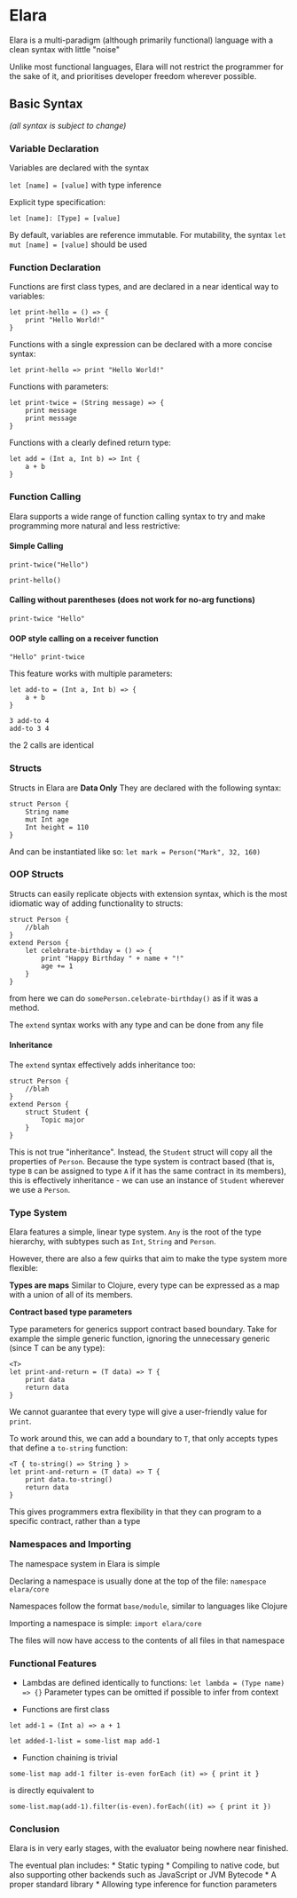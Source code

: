 # Elara

Elara is a multi-paradigm (although primarily functional) language with a clean syntax with little "noise"
 
Unlike most functional languages, Elara will not restrict the programmer for the sake of it,
and prioritises developer freedom wherever possible.

## Basic Syntax
*(all syntax is subject to change)*
### Variable Declaration
Variables are declared with the syntax 

`let [name] = [value]` with type inference

Explicit type specification:

`let [name]: [Type] = [value]`

By default, variables are reference immutable.
For mutability, the syntax `let mut [name] = [value]` should be used


### Function Declaration

Functions are first class types, and are declared in a near identical way to variables:

```
let print-hello = () => {
    print "Hello World!"
}
```

Functions with a single expression can be declared with a more concise syntax:
```
let print-hello => print "Hello World!"
```

Functions with parameters:
```
let print-twice = (String message) => {
    print message
    print message
}
```

Functions with a clearly defined return type:
```
let add = (Int a, Int b) => Int {
    a + b
}
```

### Function Calling

Elara supports a wide range of function calling syntax to try and make programming more natural and less restrictive:

#### Simple Calling
`print-twice("Hello")`

`print-hello()`

#### Calling without parentheses (does not work for no-arg functions)
`print-twice "Hello"`

#### OOP style calling on a receiver function
`"Hello" print-twice`

This feature works with multiple parameters:
```
let add-to = (Int a, Int b) => {
    a + b
}

3 add-to 4
add-to 3 4
```

the 2 calls are identical

### Structs

Structs in Elara are **Data Only**
They are declared with the following syntax:
```
struct Person {
    String name
    mut Int age
    Int height = 110
}
``` 

And can be instantiated like so:
`let mark = Person("Mark", 32, 160)`


### OOP Structs
Structs can easily replicate objects with extension syntax, which is the most idiomatic way of adding functionality to structs:

```
struct Person {
    //blah
}
extend Person {
    let celebrate-birthday = () => {
        print "Happy Birthday " + name + "!"
        age += 1
    }
} 
```

from here we can do `somePerson.celebrate-birthday()` as if it was a method.

The `extend` syntax works with any type and can be done from any file

#### Inheritance
The `extend` syntax effectively adds inheritance too:

```
struct Person {
    //blah
}
extend Person {
    struct Student {
        Topic major
    }
}
```

This is not true "inheritance". Instead, the `Student` struct will copy all the properties of `Person`.
Because the type system is contract based (that is, type `B` can be assigned to type `A` if it has the same contract in its members),
this is effectively inheritance - we can use an instance of `Student` wherever we use a `Person`.
### Type System

Elara features a simple, linear type system. 
`Any` is the root of the type hierarchy, with subtypes such as `Int`, `String` and `Person`.

However, there are also a few quirks that aim to make the type system more flexible:

**Types are maps**
Similar to Clojure, every type can be expressed as a map with a union of all of its members.

**Contract based type parameters**

Type parameters for generics support contract based boundary.
Take for example the simple generic function, ignoring the unnecessary generic (since T can be any type):
```
<T>
let print-and-return = (T data) => T {
    print data
    return data
}
``` 
 
We cannot guarantee that every type will give a user-friendly value for `print`.

To work around this, we can add a boundary to `T`, that only accepts types that define a `to-string` function:

```
<T { to-string() => String } >
let print-and-return = (T data) => T {
    print data.to-string()
    return data
}
```

This gives programmers extra flexibility in that they can program to a specific contract, rather than a type


### Namespaces and Importing

The namespace system in Elara is simple

Declaring a namespace is usually done at the top of the file:
`namespace elara/core`

Namespaces follow the format `base/module`, similar to languages like Clojure

Importing a namespace is simple:
`import elara/core`

The files will now have access to the contents of all files in that namespace

### Functional Features
* Lambdas are defined identically to functions:
`let lambda = (Type name) => {}`
Parameter types can be omitted if possible to infer from context

* Functions are first class
```
let add-1 = (Int a) => a + 1

let added-1-list = some-list map add-1
```

* Function chaining is trivial
```
some-list map add-1 filter is-even forEach (it) => { print it }
```
is directly equivalent to
```
some-list.map(add-1).filter(is-even).forEach((it) => { print it })
```
### Conclusion

Elara is in very early stages, with the evaluator being nowhere near finished.

The eventual plan includes:
    * Static typing
    * Compiling to native code, but also supporting other backends such as JavaScript or JVM Bytecode
    * A proper standard library
    * Allowing type inference for function parameters

